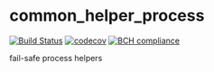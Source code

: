 # common_helper_process
[![Build Status](https://travis-ci.org/fkie-cad/common_helper_process.svg?branch=master)](https://travis-ci.org/fkie-cad/common_helper_process)
[![codecov](https://codecov.io/gh/fkie-cad/common_helper_process/branch/master/graph/badge.svg)](https://codecov.io/gh/fkie-cad/common_helper_process)
[![BCH compliance](https://bettercodehub.com/edge/badge/fkie-cad/common_helper_process?branch=master)](https://bettercodehub.com/)

fail-safe process helpers
